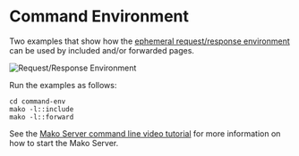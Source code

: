 # Command Environment

Two examples that show how the
[ephemeral request/response environment](https://realtimelogic.com/ba/doc/?url=lua.html#CMDE)
can be used by included and/or forwarded pages.



![Request/Response Environment](https://realtimelogic.com/ba/doc/en/img/RequestResponseEnv.png "Request/Response Environment")


Run the examples as follows:

```
cd command-env
mako -l::include
mako -l::forward
```

See the [Mako Server command line video tutorial](https://youtu.be/vwQ52ZC5RRg) for more information on how to start the Mako Server.
